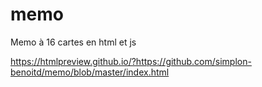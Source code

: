 # memo

Memo à 16 cartes en html et js

https://htmlpreview.github.io/?https://github.com/simplon-benoitd/memo/blob/master/index.html
